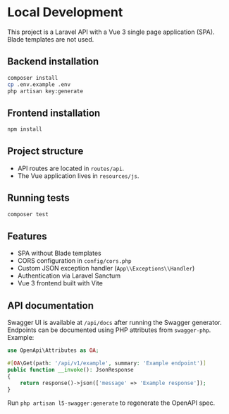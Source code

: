 # Local Development

This project is a Laravel API with a Vue 3 single page application (SPA). Blade templates are not used.

## Backend installation

```bash
composer install
cp .env.example .env
php artisan key:generate
```

## Frontend installation

```bash
npm install
```

## Project structure

- API routes are located in `routes/api`.
- The Vue application lives in `resources/js`.

## Running tests

```bash
composer test
```

## Features

- SPA without Blade templates
- CORS configuration in `config/cors.php`
- Custom JSON exception handler (`App\\Exceptions\\Handler`)
- Authentication via Laravel Sanctum
- Vue 3 frontend built with Vite

## API documentation

Swagger UI is available at `/api/docs` after running the Swagger generator. Endpoints can be documented using PHP attributes from `swagger-php`. Example:

```php
use OpenApi\Attributes as OA;

#[OA\Get(path: '/api/v1/example', summary: 'Example endpoint')]
public function __invoke(): JsonResponse
{
    return response()->json(['message' => 'Example response']);
}
```

Run `php artisan l5-swagger:generate` to regenerate the OpenAPI spec.
